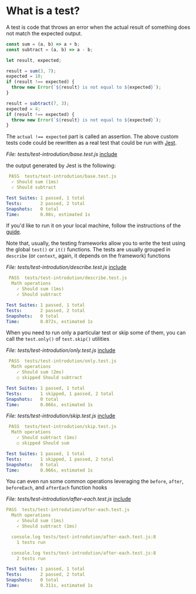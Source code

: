 # What is a test?

A test is code that throws an error when the actual result of something does not match the expected output.

```javascript
const sum = (a, b) => a + b;
const subtract = (a, b) => a - b;

let result, expected;

result = sum(3, 7);
expected = 10;
if (result !== expected) {
  throw new Error(`${result} is not equal to ${expected}`);
}

result = subtract(7, 3);
expected = 4;
if (result !== expected) {
  throw new Error(`${result} is not equal to ${expected}`);
}
```

The `actual !== expected` part is called an assertion. The above custom tests code could be rewritten as a real test that could be run with [Jest](https://jestjs.io/).

<i>File: tests/test-introdution/base.test.js</i>
[include](../tests/test-introdution/base.test.js)

the output generated by Jest is the following:

```yaml
 PASS  tests/test-introdution/base.test.js
  ✓ Should sum (1ms)
  ✓ Should subtract

Test Suites: 1 passed, 1 total
Tests:       2 passed, 2 total
Snapshots:   0 total
Time:        0.08s, estimated 1s
```

If you'd like to run it on your local machine, follow the instructions of the [guide](about-the-book.md#jest-example-tests).

Note that, usually, the testing frameworks allow you to write the test using the global `test()` or `it()` functions. The tests are usually grouped in `describe` (or `context`, again, it depends on the framework) functions

<i>File: tests/test-introdution/describe.test.js</i>
[include](../tests/test-introdution/describe.test.js)

```yaml
 PASS  tests/test-introdution/describe.test.js
  Math operations
    ✓ Should sum (1ms)
    ✓ Should subtract

Test Suites: 1 passed, 1 total
Tests:       2 passed, 2 total
Snapshots:   0 total
Time:        0.072s, estimated 1s
```

When you need to run only a particular test or skip some of them, you can call the `test.only()` of `test.skip()` utilities

<i>File: tests/test-introdution/only.test.js</i>
[include](../tests/test-introdution/only.test.js)

```yaml
 PASS  tests/test-introdution/only.test.js
  Math operations
    ✓ Should sum (2ms)
    ○ skipped Should subtract

Test Suites: 1 passed, 1 total
Tests:       1 skipped, 1 passed, 2 total
Snapshots:   0 total
Time:        0.066s, estimated 1s
```

<i>File: tests/test-introdution/skip.test.js</i>
[include](../tests/test-introdution/skip.test.js)

```yaml
 PASS  tests/test-introdution/skip.test.js
  Math operations
    ✓ Should subtract (1ms)
    ○ skipped Should sum

Test Suites: 1 passed, 1 total
Tests:       1 skipped, 1 passed, 2 total
Snapshots:   0 total
Time:        0.066s, estimated 1s
```

You can even run some common operations leveraging the `before`, `after`, `beforeEach`, and `afterEach` function hooks

<i>File: tests/test-introdution/after-each.test.js</i>
[include](../tests/test-introdution/after-each.test.js)

```yaml
PASS  tests/test-introdution/after-each.test.js
  Math operations
    ✓ Should sum (1ms)
    ✓ Should subtract (1ms)

  console.log tests/test-introdution/after-each.test.js:8
    1 tests run

  console.log tests/test-introdution/after-each.test.js:8
    2 tests run

Test Suites: 1 passed, 1 total
Tests:       2 passed, 2 total
Snapshots:   0 total
Time:        0.311s, estimated 1s
```
